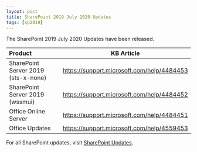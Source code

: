 ```yaml
---
layout: post
title: SharePoint 2019 July 2020 Updates
tags: [sp2019]
---
```


The SharePoint 2019 July 2020 Updates have been released.

|Product | KB Article |
|:--- |--- |
|SharePoint Server 2019 (sts-x-none) | <https://support.microsoft.com/help/4484453> |
|SharePoint Server 2019 (wssmui) |<https://support.microsoft.com/help/4484452> |
|Office Online Server | <https://support.microsoft.com/help/4484451> |
|Office Updates | <https://support.microsoft.com/help/4559453> |

For all SharePoint updates, visit [SharePoint Updates](https://sharepointupdates.com).